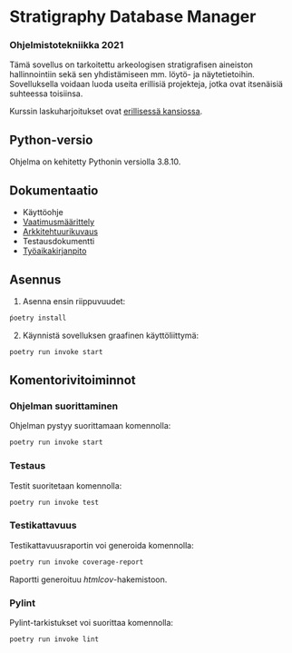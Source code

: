# Stratigraphy Database Manager
### Ohjelmistotekniikka 2021

Tämä sovellus on tarkoitettu arkeologisen stratigrafisen aineiston hallinnointiin sekä sen yhdistämiseen mm. löytö- ja näytetietoihin. Sovelluksella voidaan luoda useita erillisiä projekteja, jotka ovat itsenäisiä suhteessa toisiinsa.

Kurssin laskuharjoitukset ovat [erillisessä kansiossa](https://github.com/nikolaipaukkonen/ot_harjoitustyo-2021/blob/main/laskarit/laskarit_readme.md).

## Python-versio
Ohjelma on kehitetty Pythonin versiolla 3.8.10.

## Dokumentaatio
* Käyttöohje
* [Vaatimusmäärittely](https://github.com/nikolaipaukkonen/ot_harjoitustyo-2021/blob/main/dokumentaatio/vaatimusmaarittely.md)
* [Arkkitehtuurikuvaus](https://github.com/nikolaipaukkonen/ot_harjoitustyo-2021/blob/main/dokumentaatio/arkkitehtuurikuvaus.md)
* Testausdokumentti
* [Työaikakirjanpito](https://github.com/nikolaipaukkonen/ot_harjoitustyo-2021/blob/main/dokumentaatio/tuntikirjanpito.md)

## Asennus
1. Asenna ensin riippuvuudet:
```bash
ṕoetry install
```

2. Käynnistä sovelluksen graafinen käyttöliittymä:
```bash
poetry run invoke start
```

## Komentorivitoiminnot

### Ohjelman suorittaminen

Ohjelman pystyy suorittamaan komennolla:

```bash
poetry run invoke start
```

### Testaus

Testit suoritetaan komennolla:

```bash
poetry run invoke test
```

### Testikattavuus

Testikattavuusraportin voi generoida komennolla:

```bash
poetry run invoke coverage-report
```

Raportti generoituu _htmlcov_-hakemistoon.

### Pylint

Pylint-tarkistukset voi suorittaa komennolla:

```bash
poetry run invoke lint
``` 


